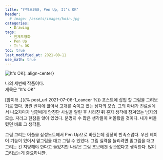 ```yaml
---
title: "인체도형화, Pen Up, It's OK" 
header:
  # image: /assets/images/koin.jpg
categories:
  - Drawing
tags:
  - 인체도형화
  - Pen Up
  - It's OK
toc: true
last_modified_at: 2021-08-11
use_math: true
---
```

![It's OK](https://user-images.githubusercontent.com/60498900/129016983-d5431310-eca7-47a8-8a93-a93a2de59d5d.jpg){:.align-center}  
  
나의 세번째 작품이다.  
제목은 "It's OK"  

[암이래..]({% post_url 2021-07-06-1_cancer %}) 포스트에 삽입 할 그림을 그려보기로 했다. 병원 벤치에 앉아서 고개를 숙이고 있는 남자의 모습. 그의 아내가 진료실에서 나오자마자 남편에게 암진단 사실을 알린 후 사라진 뒤 혼자 생각에 잠겨있는 남자의 모습. 저러고 한참을 앉아 있었다. 분명히 수 많은 생각들이 떠올랐을 것이다. 내가 떠올렸던 바로 그 생각들. 

그림 그리는 어플을 삼성노트에서 Pen Up으로 바꿨는데 굉장히 만족스럽다. 우선 레이어 기능이 있어서 밑그림을 대고 그릴 수 있었다. 그림 실력을 늘리려면 밑그림을 대고 그리는 건 지양해야 한다고 들었지만 나같은 그림 초보에겐 상관없다고 생각한다. 많이 그려보는게 중요하니깐. 
